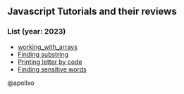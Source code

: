 ## Javascript Tutorials and their reviews

### List (year: 2023)

* [working_with_arrays](https://github.com/apollxo/js_tutorial/blob/main/working_with_arrays.js)
* [Finding substring](https://github.com/apollxo/js_tutorial/blob/main/finding_substring.js)
* [Printing letter by code](https://github.com/apollxo/js_tutorial/blob/main/print_letter_by_code.js)
* [Finding sensitive words](https://github.com/apollxo/js_tutorial/blob/main/find_sensitive_words.js)


@apollxo

